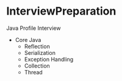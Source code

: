 # InterviewPreparation
Java Profile Interview 
* Core Java
  - Reflection
  - Serialization  
  - Exception Handling 
  - Collection 
  - Thread 
  
